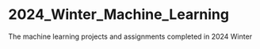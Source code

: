 # 2024_Winter_Machine_Learning
The machine learning projects and assignments completed in 2024 Winter
